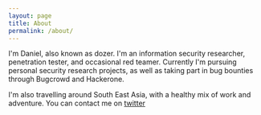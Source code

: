 ```yaml
---
layout: page
title: About
permalink: /about/
---
```


I'm Daniel, also known as dozer. I'm an information security researcher, penetration tester, and occasional red teamer. Currently I'm pursuing personal security research projects, as well as taking part in bug bounties through Bugcrowd and Hackerone. 

I'm also travelling around South East Asia, with a healthy mix of work and adventure. You can contact me on [twitter](https://twitter.com/dozernz)
